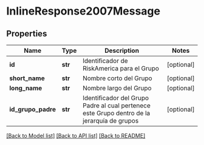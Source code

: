 # InlineResponse2007Message

## Properties
Name | Type | Description | Notes
------------ | ------------- | ------------- | -------------
**id** | **str** | Identificador de RiskAmerica para el Grupo | [optional] 
**short_name** | **str** | Nombre corto del Grupo | [optional] 
**long_name** | **str** | Nombre largo del Grupo | [optional] 
**id_grupo_padre** | **str** | Identificador del Grupo Padre al cual pertenece este Grupo dentro de la jerarquía de grupos | [optional] 

[[Back to Model list]](../README.md#documentation-for-models) [[Back to API list]](../README.md#documentation-for-api-endpoints) [[Back to README]](../README.md)

